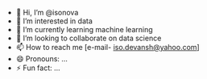 - 👋 Hi, I’m @isonova
- 👀 I’m interested in data
- 🌱 I’m currently learning machine learning
- 💞️ I’m looking to collaborate on data science 
- 📫 How to reach me [e-mail- iso.devansh@yahoo.com]
- 😄 Pronouns: ...
- ⚡ Fun fact: ...

<!---
isonova/isonova is a ✨ special ✨ repository because its `README.md` (this file) appears on your GitHub profile.
You can click the Preview link to take a look at your changes.
--->
